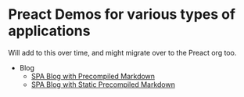 # Preact Demos for various types of applications

Will add to this over time, and might migrate over to the Preact org too.

- Blog
  - [SPA Blog with Precompiled Markdown](./spa-blog-markdown)
  - [SPA Blog with Static Precompiled Markdown](./spa-blog-static-markdown)

